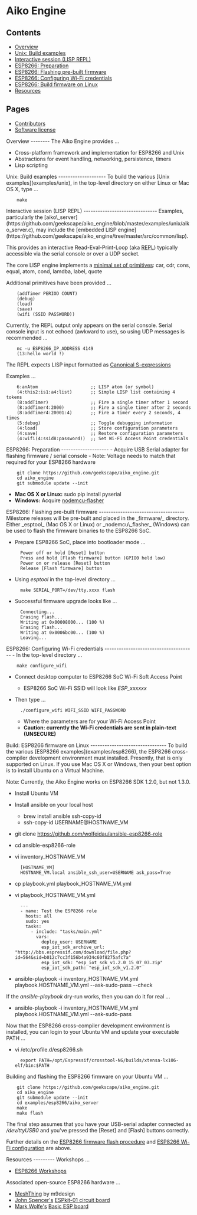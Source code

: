 Aiko Engine
===========

Contents
--------
- [Overview](#overview)
- [Unix: Build examples](#unix_build)
- [Interactive session (LISP REPL)](#lisp_repl)
- [ESP8266: Preparation](#esp8266_preparation)
- [ESP8266: Flashing pre-built firmware](#esp8266_flash)
- [ESP8266: Configuring Wi-Fi credentials](#esp8266_configure)
- [ESP8266: Build firmware on Linux](#esp8266_build)
- [Resources](#resources)

Pages
-----
- [Contributors](Contributors.md)
- [Software license](License)

<a name="overview" />
Overview
--------
The Aiko Engine provides ...

- Cross-platform framework and implementation for ESP8266 and Unix
- Abstractions for event handling, networking, persistence, timers
- Lisp scripting

<a name="unix_build" />
Unix: Build examples
--------------------
To build the various [Unix examples](examples/unix),
in the top-level directory on either Linux or Mac OS X, type ...

        make

<a name="lisp_repl" />
Interactive session (LISP REPL)
-------------------------------
Examples, particularly the
[aiko\_server](https://github.com/geekscape/aiko_engine/blob/master/examples/unix/aiko_server.c),
may include the
[embedded LISP engine](https://github.com/geekscape/aiko_engine/tree/master/src/common/lisp).

This provides an interactive Read-Eval-Print-Loop
(aka [REPL](https://en.wikipedia.org/wiki/Read%E2%80%93eval%E2%80%93print_loop))
typically accessible via the serial console or over a UDP socket.

The core LISP engine implements a
[minimal set of primitives](http://ep.yimg.com/ty/cdn/paulgraham/jmc.lisp):
car, cdr, cons, equal, atom, cond, lamdba, label, quote

Additional primitives have been provided ...

        (addTimer PERIOD COUNT)
        (debug)
        (load)
        (save)
        (wifi (SSID PASSWORD))

Currently, the REPL output only appears on the serial console.
Serial console input is not echoed (awkward to use),
so using UDP messages is recommended ...

        nc -u ESP8266_IP_ADDRESS 4149
        (13:hello world !)

The REPL expects LISP input formatted as
[Canonical S-expressions](https://en.wikipedia.org/wiki/Canonical_S-expressions)

Examples ...

        6:anAtom                    ;; LISP atom (or symbol)
        (4:this2:is1:a4:list)       ;; Simple LISP list containing 4 tokens
        (8:addTimer)                ;; Fire a single timer after 1 second
        (8:addTimer4:2000)          ;; Fire a single timer after 2 seconds
        (8:addTimer4:20001:4)       ;; Fire a timer every 2 seconds, 4 times
        (5:debug)                   ;; Toggle debugging information
        (4:load)                    ;; Store configuration parameters
        (4:save)                    ;; Restore configuration parameters
        (4:wifi(4:ssid8:password))  ;; Set Wi-Fi Access Point credentials

<a name="esp8266_preparation" />
ESP8266: Preparation
--------------------
- Acquire USB Serial adapter for flashing firmware / serial console
  - Note: Voltage needs to match that required for your ESP8266 hardware

        git clone https://github.com/geekscape/aiko_engine.git
        cd aiko_engine
        git submodule update --init

- __Mac OS X or Linux:__ sudo pip install pyserial
- __Windows:__ Acquire
[nodemcu-flasher](https://github.com/nodemcu/nodemcu-flasher)

<a name="esp8266_flash" />
ESP8266: Flashing pre-built firmware
------------------------------------
Milestone releases will be pre-built and placed in the _firmware/_ directory.
Either _esptool_ (Mac OS X or Linux) or _nodemcu\_flasher_ (Windows) can be
used to flash the firmware binaries to the ESP8266 SoC.

- Prepare ESP8266 SoC, place into bootloader mode ...

        Power off or hold [Reset] button
        Press and hold [Flash firmware] button (GPIO0 held low)
        Power on or release [Reset] button
        Release [Flash firmware] button

- Using _esptool_ in the top-level directory ...

        make SERIAL_PORT=/dev/tty.xxxx flash

- Successful firmware upgrade looks like ...

        Connecting...
        Erasing flash...
        Writing at 0x00008000... (100 %)
        Erasing flash...
        Writing at 0x0006bc00... (100 %)
        Leaving...

<a name="esp8266_configure" />
ESP8266: Configuring Wi-Fi credentials
--------------------------------------
- In the top-level directory ...

        make configure_wifi

- Connect desktop computer to ESP8266 SoC Wi-Fi Soft Access Point
  - ESP8266 SoC Wi-Fi SSID will look like _ESP\_xxxxxx_

- Then type ...

        ./configure_wifi WIFI_SSID WIFI_PASSWORD

  - Where the parameters are for your Wi-Fi Access Point
  - __Caution: currently the Wi-Fi credentials are sent in plain-text (UNSECURE)__

<a name="esp8266_build" />
Build: ESP8266 firmware on Linux
--------------------------------
To build the various [ESP8266 examples](examples/esp8266),
the ESP8266 cross-compiler development environment must installed.
Presently, that is only supported on Linux.  If you use Mac OS X or
Windows, then your best option is to install Ubuntu on a Virtual Machine.

Note: Currently, the Aiko Engine works on ESP8266 SDK 1.2.0, but not 1.3.0.

- Install Ubuntu VM
- Install ansible on your local host
  - brew install ansible ssh-copy-id
  - ssh-copy-id USERNAME@HOSTNAME\_VM
- git clone https://github.com/wolfeidau/ansible-esp8266-role
- cd ansible-esp8266-role
- vi inventory\_HOSTNAME\_VM

        [HOSTNAME_VM]
        HOSTNAME_VM.local ansible_ssh_user=USERNAME ask_pass=True

- cp playbook.yml playbook\_HOSTNAME\_VM.yml
- vi playbook\_HOSTNAME\_VM.yml

        ---
        - name: Test the ESP8266 role
          hosts: all
          sudo: yes
          tasks:
            - include: "tasks/main.yml" 
              vars:
                deploy_user: USERNAME 
                esp_iot_sdk_archive_url: "http://bbs.espressif.com/download/file.php?id=564&sid=b012c7cc3f156b4a934c60f8275afc7a"
                esp_iot_sdk: "esp_iot_sdk_v1.2.0_15_07_03.zip"
                esp_iot_sdk_path: "esp_iot_sdk_v1.2.0"

- ansible-playbook -i inventory\_HOSTNAME\_VM.yml playbook.HOSTNAME\_VM.yml --ask-sudo-pass --check

If the _ansible-playbook_ dry-run works, then you can do it for real ...

- ansible-playbook -i inventory\_HOSTNAME\_VM.yml playbook.HOSTNAME\_VM.yml --ask-sudo-pass

Now that the ESP8266 cross-compiler development environment is installed,
you can login to your Ubuntu VM and update your executable PATH ...

- vi /etc/profile.d/esp8266.sh 

        export PATH=/opt/Espressif/crosstool-NG/builds/xtensa-lx106-elf/bin:$PATH

Building and flashing the ESP8266 firmware on your Ubuntu VM ...

        git clone https://github.com/geekscape/aiko_engine.git
        cd aiko_engine
        git submodule update --init
        cd examples/esp8266/aiko_server
        make
        make flash

The final step assumes that you have your USB-serial adapter connected as
_/dev/ttyUSB0_ and you've pressed the [Reset] and [Flash] buttons correctly.

Further details on the [ESP8266 firmware flash procedure](#esp8266_flash)
and [ESP8266 Wi-Fi configuration](esp8266_configure) are above.

<a name="resources" />
Resources
---------
Workshops ...

- [ESP8266 Workshops](https://github.com/geekscape/nodemcu_esp8266)

Associated open-source ESP8266 hardware ...

- [MeshThing](http://www.m9design.co) by m9design
- [John Spencer's](https://twitter.com/mage0r)
  [ESPkit-01 circuit board](https://github.com/mage0r/ESPkit-01)
- [Mark Wolfe's](https://twitter.com/wolfeidau)
  [Basic ESP board](https://github.com/wolfeidau/basic_esp_board)
